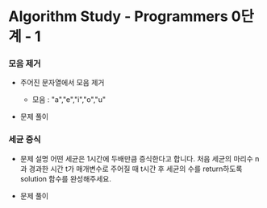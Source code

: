 # Algorithm Study - Programmers 0단계 - 1

### 모음 제거

- 주어진 문자열에서 모음 제거
    - 모음 : "a","e","i","o","u"

- 문제 풀이

<!--
```py
def solution(my_string):
    for i in ["a","e","i","o","u"]:
        my_string = my_string.replace(i,"")
    return my_string
```
-->

### 세균 증식

- 문제 설명
어떤 세균은 1시간에 두배만큼 증식한다고 합니다. 처음 세균의 마리수 n과 경과한 시간 t가 매개변수로 주어질 때 t시간 후 세균의 수를 return하도록 solution 함수를 완성해주세요.

- 문제 풀이

<!--
```py
def solution(n, t):
    return n*(2**t)
```
-->

